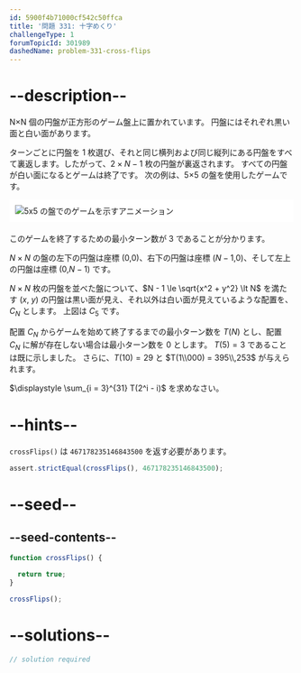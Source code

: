 ```yaml
---
id: 5900f4b71000cf542c50ffca
title: '問題 331: 十字めくり'
challengeType: 1
forumTopicId: 301989
dashedName: problem-331-cross-flips
---
```


# --description--

N×N 個の円盤が正方形のゲーム盤上に置かれています。 円盤にはそれぞれ黒い面と白い面があります。

ターンごとに円盤を 1 枚選び、それと同じ横列および同じ縦列にある円盤をすべて裏返します。したがって、$2 × N - 1$ 枚の円盤が裏返されます。 すべての円盤が白い面になるとゲームは終了です。 次の例は、5×5 の盤を使用したゲームです。

<img alt="5x5 の盤でのゲームを示すアニメーション" src="https://cdn.freecodecamp.org/curriculum/project-euler/cross-flips.gif" style="background-color: white; padding: 10px; display: block; margin-right: auto; margin-left: auto; margin-bottom: 1.2rem;" />

このゲームを終了するための最小ターン数が 3 であることが分かります。

$N×N$ の盤の左下の円盤は座標 (0,0)、右下の円盤は座標 ($N - 1$,$0$)、そして左上の円盤は座標 ($0$,$N - 1$) です。

$N × N$ 枚の円盤を並べた盤について、$N - 1 \le \sqrt{x^2 + y^2} \lt N$ を満たす ($x$, $y$) の円盤は黒い面が見え、それ以外は白い面が見えているような配置を、$C_N$ とします。 上図は $C_5$ です。

配置 $C_N$ からゲームを始めて終了するまでの最小ターン数を $T(N)$ とし、配置 $C_N$ に解が存在しない場合は最小ターン数を 0 とします。 $T(5) = 3$ であることは既に示しました。 さらに、$T(10) = 29$ と $T(1\\000) = 395\\,253$ が与えられます。

$\displaystyle \sum_{i = 3}^{31} T(2^i - i)$ を求めなさい。

# --hints--

`crossFlips()` は `467178235146843500` を返す必要があります。

```js
assert.strictEqual(crossFlips(), 467178235146843500);
```

# --seed--

## --seed-contents--

```js
function crossFlips() {

  return true;
}

crossFlips();
```

# --solutions--

```js
// solution required
```
